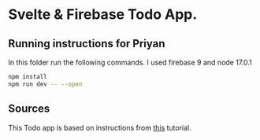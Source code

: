 # Svelte & Firebase Todo App.

## Running instructions for Priyan

In this folder run the following commands. I used firebase 9 and node 17.0.1

```bash
npm install
npm run dev -- --open
```
## Sources
This Todo app is based on instructions from [this](https://www.youtube.com/watch?v=AV04qN6frmE&list=PLm_Qt4aKpfKiGbdjaHdOpry6Neza0etxZ&index=2&ab_channel=WebJeda) tutorial. 
